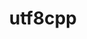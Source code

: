 ---
title: "utf8cpp"
layout: cache
categories: [package, develop]
meta: {"compilers": ["gcc@11.1.0", "gcc@11.4.0"], "num_specs": 19, "num_specs_by_stack": {"data-vis-sdk": 9, "e4s": 10, "root": 19}, "oss": ["ubuntu20.04", "ubuntu22.04"], "platforms": ["linux"], "stacks": ["data-vis-sdk", "e4s", "root"], "targets": ["x86_64_v3"], "versions": ["4.0.6"]}
spec_details: [{"compiler": "gcc@11.1.0", "hash": "3aytrp7fi5xaokwcdosi444o5siakg24", "os": "ubuntu20.04", "platform": "linux", "size": "-", "stacks": ["data-vis-sdk", "root"], "target": "x86_64_v3", "variants": ["build_system=cmake", "build_type=Release", "generator=make", "~ipo"], "versions": ["4.0.6"]}, {"compiler": "gcc@11.4.0", "hash": "3v6edahrfgizovssaoayrvqrlrvfnlpw", "os": "ubuntu22.04", "platform": "linux", "size": "-", "stacks": ["e4s", "root"], "target": "x86_64_v3", "variants": ["build_system=cmake", "build_type=Release", "generator=make", "~ipo"], "versions": ["4.0.6"]}, {"compiler": "gcc@11.1.0", "hash": "3xosnlo3fch7oithr6h6j2csggu3wfym", "os": "ubuntu20.04", "platform": "linux", "size": "-", "stacks": ["data-vis-sdk", "root"], "target": "x86_64_v3", "variants": ["build_system=cmake", "build_type=Release", "generator=make", "~ipo"], "versions": ["4.0.6"]}, {"compiler": "gcc@11.1.0", "hash": "4pmiw3hywe72hyxb2i2qwcq2g4carmk5", "os": "ubuntu20.04", "platform": "linux", "size": "-", "stacks": ["data-vis-sdk", "root"], "target": "x86_64_v3", "variants": ["build_system=cmake", "build_type=Release", "generator=make", "~ipo"], "versions": ["4.0.6"]}, {"compiler": "gcc@11.4.0", "hash": "c3rr43y3clgxdev3tbdtt5izpeumkf6v", "os": "ubuntu22.04", "platform": "linux", "size": "-", "stacks": ["e4s", "root"], "target": "x86_64_v3", "variants": ["build_system=cmake", "build_type=Release", "generator=make", "~ipo"], "versions": ["4.0.6"]}, {"compiler": "gcc@11.1.0", "hash": "dvbgmodidwuhf7qwexbezge3mtvcnthr", "os": "ubuntu20.04", "platform": "linux", "size": "-", "stacks": ["data-vis-sdk", "root"], "target": "x86_64_v3", "variants": ["build_system=cmake", "build_type=Release", "generator=make", "~ipo"], "versions": ["4.0.6"]}, {"compiler": "gcc@11.4.0", "hash": "fzltrfc7qs34noeokk55sej5ldz3ovsl", "os": "ubuntu22.04", "platform": "linux", "size": "-", "stacks": ["e4s", "root"], "target": "x86_64_v3", "variants": ["build_system=cmake", "build_type=Release", "generator=make", "~ipo"], "versions": ["4.0.6"]}, {"compiler": "gcc@11.1.0", "hash": "i4emfjezmbqslcpeazu6ecm6gc2pk5no", "os": "ubuntu20.04", "platform": "linux", "size": "-", "stacks": ["data-vis-sdk", "root"], "target": "x86_64_v3", "variants": ["build_system=cmake", "build_type=Release", "generator=make", "~ipo"], "versions": ["4.0.6"]}, {"compiler": "gcc@11.1.0", "hash": "it7wblj4upgjchslsct5xx4wwlxzvgfs", "os": "ubuntu20.04", "platform": "linux", "size": "-", "stacks": ["data-vis-sdk", "root"], "target": "x86_64_v3", "variants": ["build_system=cmake", "build_type=Release", "generator=make", "~ipo"], "versions": ["4.0.6"]}, {"compiler": "gcc@11.4.0", "hash": "jy25wawxn2q4aa7gsuzpjj26oyw6eozc", "os": "ubuntu22.04", "platform": "linux", "size": "-", "stacks": ["e4s", "root"], "target": "x86_64_v3", "variants": ["build_system=cmake", "build_type=Release", "generator=make", "~ipo"], "versions": ["4.0.6"]}, {"compiler": "gcc@11.1.0", "hash": "mmrdy635wkssbld4jx32oow5kek5vtuc", "os": "ubuntu20.04", "platform": "linux", "size": "-", "stacks": ["data-vis-sdk", "root"], "target": "x86_64_v3", "variants": ["build_system=cmake", "build_type=Release", "generator=make", "~ipo"], "versions": ["4.0.6"]}, {"compiler": "gcc@11.4.0", "hash": "nhb4dyyiyqpmchceovoyhami4d5qv4ms", "os": "ubuntu22.04", "platform": "linux", "size": "-", "stacks": ["e4s", "root"], "target": "x86_64_v3", "variants": ["build_system=cmake", "build_type=Release", "generator=make", "~ipo"], "versions": ["4.0.6"]}, {"compiler": "gcc@11.4.0", "hash": "oavgw73c6ip76lr6gk2womxzmlnmymre", "os": "ubuntu22.04", "platform": "linux", "size": "-", "stacks": ["e4s", "root"], "target": "x86_64_v3", "variants": ["build_system=cmake", "build_type=Release", "generator=make", "~ipo"], "versions": ["4.0.6"]}, {"compiler": "gcc@11.4.0", "hash": "pbgxylctm6kjieswohgfida6ymfhplhz", "os": "ubuntu22.04", "platform": "linux", "size": "-", "stacks": ["e4s", "root"], "target": "x86_64_v3", "variants": ["build_system=cmake", "build_type=Release", "generator=make", "~ipo"], "versions": ["4.0.6"]}, {"compiler": "gcc@11.1.0", "hash": "rdh55k6afcvvrqjzu5eqgrvdoxfrzohs", "os": "ubuntu20.04", "platform": "linux", "size": "-", "stacks": ["data-vis-sdk", "root"], "target": "x86_64_v3", "variants": ["build_system=cmake", "build_type=Release", "generator=make", "~ipo"], "versions": ["4.0.6"]}, {"compiler": "gcc@11.4.0", "hash": "sntfe4xxb4r465d2gqo7mczk7tcqpdzl", "os": "ubuntu22.04", "platform": "linux", "size": "-", "stacks": ["e4s", "root"], "target": "x86_64_v3", "variants": ["build_system=cmake", "build_type=Release", "generator=make", "~ipo"], "versions": ["4.0.6"]}, {"compiler": "gcc@11.4.0", "hash": "v6ngrpusqd53yv7avxf7764lcceeox5u", "os": "ubuntu22.04", "platform": "linux", "size": "-", "stacks": ["e4s", "root"], "target": "x86_64_v3", "variants": ["build_system=cmake", "build_type=Release", "generator=make", "~ipo"], "versions": ["4.0.6"]}, {"compiler": "gcc@11.4.0", "hash": "vxlflru4r5llxo6dzf244s7ujuqbigv6", "os": "ubuntu22.04", "platform": "linux", "size": "-", "stacks": ["e4s", "root"], "target": "x86_64_v3", "variants": ["build_system=cmake", "build_type=Release", "generator=make", "~ipo"], "versions": ["4.0.6"]}, {"compiler": "gcc@11.1.0", "hash": "xilgmone7gx423wbbbqld7pbqvsrndk4", "os": "ubuntu20.04", "platform": "linux", "size": "-", "stacks": ["data-vis-sdk", "root"], "target": "x86_64_v3", "variants": ["build_system=cmake", "build_type=Release", "generator=make", "~ipo"], "versions": ["4.0.6"]}]
---